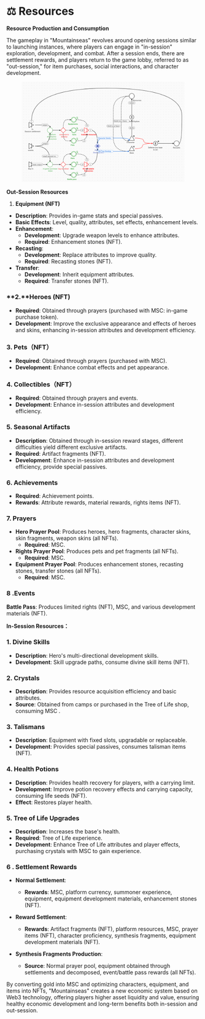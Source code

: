 # ⚖️ Resources

**Resource Production and Consumption**

The gameplay in "Mountainseas" revolves around opening sessions similar to launching instances, where players can engage in "in-session" exploration, development, and combat. After a session ends, there are settlement rewards, and players return to the game lobby, referred to as "out-session," for item purchases, social interactions, and character development.



<figure><img src="../../.gitbook/assets/1718261099251.jpg" alt=""><figcaption></figcaption></figure>

**Out-Session Resources**

1. **Equipment (NFT)**

* **Description**: Provides in-game stats and special passives.
* **Basic Effects**: Level, quality, attributes, set effects, enhancement levels.
* **Enhancement**:
  * **Development**: Upgrade weapon levels to enhance attributes.
  * **Required**: Enhancement stones (NFT).
* **Recasting**:
  * **Development**: Replace attributes to improve quality.
  * **Required**: Recasting stones (NFT).
* **Transfer**:
  * **Development**: Inherit equipment attributes.
  * **Required**: Transfer stones (NFT).

### &#x20;**2.**Heroes (NFT)

* **Required**: Obtained through prayers (purchased with MSC: in-game purchase token).
* **Development**: Improve the exclusive appearance and effects of heroes and skins, enhancing in-session attributes and development efficiency.

### &#x20;**3. Pets（NFT）**

* **Required**: Obtained through prayers (purchased with MSC).
* **Development**: Enhance combat effects and pet appearance.

### **4. Collectibles（NFT）**

* **Required**: Obtained through prayers and events.
* **Development**: Enhance in-session attributes and development efficiency.

### **5.** Seasonal Artifacts

* **Description**: Obtained through in-session reward stages, different difficulties yield different exclusive artifacts.
* **Required**: Artifact fragments (NFT).
* **Development**: Enhance in-session attributes and development efficiency, provide special passives.

### &#x20;**6.** Achievements

* **Required**: Achievement points.
* **Rewards**: Attribute rewards, material rewards, rights items (NFT).

### &#x20;**7.** Prayers

* **Hero Prayer Pool**: Produces heroes, hero fragments, character skins, skin fragments, weapon skins (all NFTs).
  * **Required**: MSC.
* **Rights Prayer Pool**: Produces pets and pet fragments (all NFTs).
  * **Required**: MSC.
* **Equipment Prayer Pool**: Produces enhancement stones, recasting stones, transfer stones (all NFTs).
  * **Required**: MSC.

### **8 .Events**

**Battle Pass**: Produces limited rights (NFT), MSC, and various development materials (NFT).

**In-Session Resources：**

### **1.** Divine Skills

* **Description**: Hero's multi-directional development skills.
* **Development**: Skill upgrade paths, consume divine skill items (NFT).

### **2. Crystals**

* **Description**: Provides resource acquisition efficiency and basic attributes.
* **Source**: Obtained from camps or purchased in the Tree of Life shop, consuming MSC .

### **3.** Talismans

* **Description**: Equipment with fixed slots, upgradable or replaceable.
* **Development**: Provides special passives, consumes talisman items (NFT).

### **4.** Health Potions

* **Description**: Provides health recovery for players, with a carrying limit.
* **Development**: Improve potion recovery effects and carrying capacity, consuming life seeds (NFT).
* **Effect**: Restores player health.



### **5.** Tree of Life Upgrades

* **Description**: Increases the base's health.
* **Required**: Tree of Life experience.
* **Development**: Enhance Tree of Life attributes and player effects, purchasing crystals with MSC to gain experience.

### **6 .** Settlement Rewards

* **Normal Settlement**:
  * **Rewards**: MSC, platform currency, summoner experience, equipment, equipment development materials, enhancement stones (NFT).
* **Reward Settlement**:
  * **Rewards**: Artifact fragments (NFT), platform resources, MSC, prayer items (NFT), character proficiency, synthesis fragments, equipment development materials (NFT).
*   **Synthesis Fragments Production**:

    * **Source**: Normal prayer pool, equipment obtained through settlements and decomposed, event/battle pass rewards (all NFTs).



By converting gold into MSC and optimizing characters, equipment, and items into NFTs, "Mountainseas" creates a new economic system based on Web3 technology, offering players higher asset liquidity and value, ensuring healthy economic development and long-term benefits both in-session and out-session.
